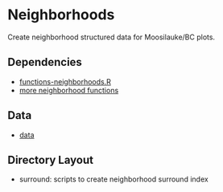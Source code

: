 Neighborhoods
================

Create neighborhood structured data for Moosilauke/BC plots.

Dependencies
------------

* [functions-neighborhoods.R](https://github.com/ghandi9000/functions/blob/master/functions-neighborhood.R) 
* [more neighborhood functions](https://github.com/ghandi9000/functions/tree/master/neighborhoods)

Data
----

* [data](https://github.com/ghandi9000/data)

Directory Layout
----------------

* surround: scripts to create neighborhood surround index
